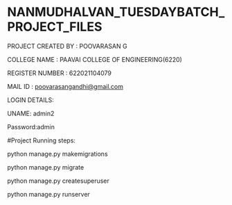 # NANMUDHALVAN_TUESDAYBATCH_PROJECT_FILES

PROJECT CREATED BY : POOVARASAN G

COLLEGE NAME       : PAAVAI COLLEGE OF ENGINEERING(6220)

REGISTER NUMBER    : 622021104079

MAIL ID            : poovarasangandhi@gmail.com




LOGIN DETAILS:


UNAME: admin2


Password:admin




#Project Running steps:

python manage.py makemigrations

python manage.py migrate

python manage.py createsuperuser

python manage.py runserver
